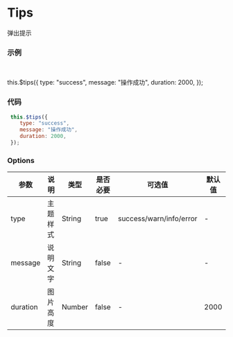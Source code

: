 # Tips
弹出提示

### 示例
<br />

this.$tips({
type: "success",
message: "操作成功",
duration: 2000,
});

### 代码
``` js
 this.$tips({
    type: "success",
    message: "操作成功",
    duration: 2000,
 });
```

### Options


| 参数 | 说明 | 类型 | 是否必要 | 可选值 | 默认值 |
| ---- | ---- |  ---- | ---- | ---- | ----  |
| type | 主题样式 | String | true | success/warn/info/error  | - |
| message | 说明文字 | String | false | - | - |
| duration | 图片高度 | Number | false | - | 2000 |
